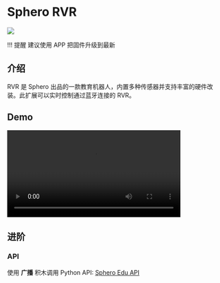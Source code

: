# Sphero RVR
![](/img/rvr_bar.jpeg)

!!! 提醒
    建议使用 APP 把固件升级到最新

## 介绍
RVR 是 Sphero 出品的一款教育机器人，内置多种传感器并支持丰富的硬件改装。此扩展可以实时控制通过蓝牙连接的 RVR。


## Demo
<video width=80% src="/video/rvr345345.mp4" controls="controls"></video>

## 进阶
### API
使用 **广播** 积木调用 Python API: [Sphero Edu API](https://spherov2.readthedocs.io/en/latest/sphero_edu.html)


<!--
## test block
<script src="https://scratchblocks.github.io/js/scratchblocks-v3.4-min.js"></script>
<script src="https://scratchblocks.github.io/js/translations-all-v3.4.js"></script>

<pre class="blocks">
当 ⚑ 被点击
全部擦除
重复执行 
  落笔
  如果 <<按下鼠标?> 与 <碰到 [mouse-pointer v] ?>> 那么 
    换成 [button v] 造型
  否则 
    将 (x 坐标) 加入 [list v]
  end
  移动 (foo) 步
  左转 ↺ (29) 度
end
</pre>

<script>
scratchblocks.renderMatching('pre.blocks', {
  style:     'scratch3',   // Optional, defaults to 'scratch2'.
  languages: ["zh_cn"], // Optional, defaults to ['en'].
});
</script>
-->